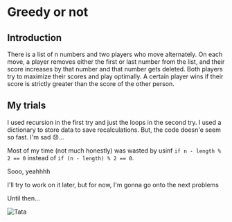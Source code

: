 # Greedy or not

## Introduction

There is a list of n numbers and two players who move alternately. On each move, a player removes either the first or last number from the list, and their score increases by that number and that number gets deleted. Both players try to maximize their scores and play optimally. A certain player wins if their score is strictly greater than the score of the other person.

## My trials

I used recursion in the first try and just the loops in the second try. I used a dictionary to store data to save recalculations. But, the code doesn'e seem so fast. I'm sad 😞...

Most of my time (not much honestly) was wasted by usinf `if n - length % 2 == 0` instead of `if (n - length) % 2 == 0`.

Sooo, yeahhhh

I'll try to work on it later, but for now, I'm gonna go onto the next problems

Until then...

![Tata](https://media1.tenor.com/m/MRQgxcelAV8AAAAC/perry-the-platypus-phineas-and-ferb.gif)